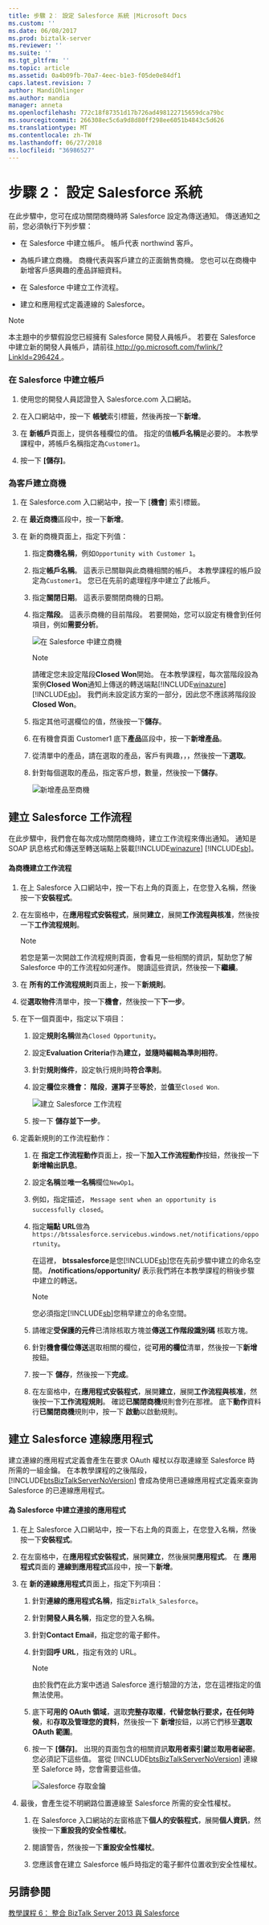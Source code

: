 ```yaml
---
title: 步驟 2︰ 設定 Salesforce 系統 |Microsoft Docs
ms.custom: ''
ms.date: 06/08/2017
ms.prod: biztalk-server
ms.reviewer: ''
ms.suite: ''
ms.tgt_pltfrm: ''
ms.topic: article
ms.assetid: 0a4b09fb-70a7-4eec-b1e3-f05de0e84df1
caps.latest.revision: 7
author: MandiOhlinger
ms.author: mandia
manager: anneta
ms.openlocfilehash: 772c18f87351d17b726ad498122715659dca79bc
ms.sourcegitcommit: 266308ec5c6a9d8d80ff298ee6051b4843c5d626
ms.translationtype: MT
ms.contentlocale: zh-TW
ms.lasthandoff: 06/27/2018
ms.locfileid: "36986527"
---
```

# <a name="step-2-set-up-the-salesforce-system"></a>步驟 2︰ 設定 Salesforce 系統
在此步驟中，您可在成功關閉商機時將 Salesforce 設定為傳送通知。 傳送通知之前，您必須執行下列步驟：  
  
-   在 Salesforce 中建立帳戶。 帳戶代表 northwind 客戶。  
  
-   為帳戶建立商機。 商機代表與客戶建立的正面銷售商機。 您也可以在商機中新增客戶感興趣的產品詳細資料。  
  
-   在 Salesforce 中建立工作流程。  
  
-   建立和應用程式定義連線的 Salesforce。  
  
> [!NOTE]
>  本主題中的步驟假設您已經擁有 Salesforce 開發人員帳戶。 若要在 Salesforce 中建立新的開發人員帳戶，請前往[ http://go.microsoft.com/fwlink/?LinkId=296424 ](http://go.microsoft.com/fwlink/?LinkId=296424)。  
  
### <a name="to-create-an-account-in-salesforce"></a>在 Salesforce 中建立帳戶  
  
1.  使用您的開發人員認證登入 Salesforce.com 入口網站。  
  
2.  在入口網站中，按一下 **帳號**索引標籤，然後再按一下**新增**。  
  
3.  在 **新帳戶**頁面上，提供各種欄位的值。 指定的值**帳戶名稱**是必要的。 本教學課程中，將帳戶名稱指定為`Customer1`。  
  
4.  按一下 **[儲存]**。  
  
### <a name="to-create-an-opportunity-for-the-customer"></a>為客戶建立商機  
  
1. 在 Salesforce.com 入口網站中，按一下 [**機會**] 索引標籤。  
  
2. 在 **最近商機**區段中，按一下**新增**。  
  
3. 在 新的商機頁面上，指定下列值：  
  
   1. 指定**商機名稱**，例如`Opportunity with Customer 1`。  
  
   2. 指定**帳戶名稱**。 這表示已關聯與此商機相關的帳戶。 本教學課程的帳戶設定為`Customer1`。 您已在先前的處理程序中建立了此帳戶。  
  
   3. 指定**關閉日期**。 這表示要關閉商機的日期。  
  
   4. 指定**階段**。 這表示商機的目前階段。 若要開始，您可以設定有機會到任何項目，例如**需要分析**。  
  
       ![在 Salesforce 中建立商機](../core/media/bts-sf-create-opp.jpg "BTS_SF_Create_Opp")  
  
      > [!NOTE]
      >  請確定您未設定階段**Closed Won**開始。 在本教學課程，每次當階段設為案例**Closed Won**通知上傳送的轉送端點[!INCLUDE[winazure](../includes/winazure-md.md)] [!INCLUDE[sb](../includes/sb-md.md)]。 我們尚未設定該方案的一部分，因此您不應該將階段設**Closed Won**。  
  
   5. 指定其他可選欄位的值，然後按一下**儲存**。  
  
   6. 在有機會頁面 Customer1 底下**產品**區段中，按一下**新增產品**。  
  
   7. 從清單中的產品，請在選取的產品，客戶有興趣，，，然後按一下**選取**。  
  
   8. 針對每個選取的產品，指定客戶想，數量，然後按一下**儲存**。  
  
       ![新增產品至商機](../core/media/bts-sf-add-product.gif "BTS_SF_Add_Product")  
  
## <a name="create-a-salesforce-workflow"></a>建立 Salesforce 工作流程  
 在此步驟中，我們會在每次成功關閉商機時，建立工作流程來傳出通知。 通知是 SOAP 訊息格式和傳送至轉送端點上裝載[!INCLUDE[winazure](../includes/winazure-md.md)] [!INCLUDE[sb](../includes/sb-md.md)]。  
  
#### <a name="to-create-a-workflow-for-opportunities"></a>為商機建立工作流程  
  
1. 在上 Salesforce 入口網站中，按一下右上角的頁面上，在您登入名稱，然後按一下**安裝程式**。  
  
2. 在左窗格中，在**應用程式安裝程式**，展開**建立**，展開**工作流程與核准**，然後按一下**工作流程規則**。  
  
   > [!NOTE]
   >  若您是第一次開啟工作流程規則頁面，會看見一些相關的資訊，幫助您了解 Salesforce 中的工作流程如何運作。 閱讀這些資訊，然後按一下**繼續**。  
  
3. 在 **所有的工作流程規則**頁面上，按一下**新規則**。  
  
4. 從**選取物件**清單中，按一下**機會**，然後按一下**下一步**。  
  
5. 在下一個頁面中，指定以下項目：  
  
   1.  設定**規則名稱**做為`Closed Opportunity`。  
  
   2.  設定**Evaluation Criteria**作為**建立，並隨時編輯為準則相符**。  
  
   3.  針對**規則條件**，設定執行規則時**符合準則**。  
  
   4.  設定**欄位**來**機會： 階段**，**運算子**至**等於**，並**值**至`Closed Won`.  
  
        ![建立 Salesforce 工作流程](../core/media/bts-sf-create-workflow.jpg "BTS_SF_Create_Workflow")  
  
   5.  按一下 **儲存並下一步**。  
  
6. 定義新規則的工作流程動作：  
  
   1. 在 **指定工作流程動作**頁面上，按一下**加入工作流程動作**按鈕，然後按一下**新增輸出訊息**。  
  
   2. 設定**名稱**並**唯一名稱**欄位`NewOp1`。  
  
   3. 例如，指定描述， `Message sent when an opportunity is successfully closed`。  
  
   4. 指定**端點 URL**做為`https://btssalesforce.servicebus.windows.net/notifications/opportunity`。  
  
       在這裡， **btssalesforce**是您[!INCLUDE[sb](../includes/sb-md.md)]您在先前步驟中建立的命名空間。 **/notifications/opportunity/** 表示我們將在本教學課程的稍後步驟中建立的轉送。  
  
      > [!NOTE]
      >  您必須指定[!INCLUDE[sb](../includes/sb-md.md)]您稍早建立的命名空間。  
  
   5. 請確定**受保護的元件**已清除核取方塊並**傳送工作階段識別碼** 核取方塊。  
  
   6. 針對**機會欄位傳送**選取相關的欄位，從**可用的欄位**清單，然後按一下**新增** 按鈕。  
  
   7. 按一下 **儲存**，然後按一下**完成**。  
  
   8. 在左窗格中，在**應用程式安裝程式**，展開**建立**，展開**工作流程與核准**，然後按一下**工作流程規則**。 確認**已關閉商機**規則會列在那裡。 底下**動作**資料行**已關閉商機**規則中，按一下 **啟動**以啟動規則。  
  
## <a name="create-a-salesforce-connected-application"></a>建立 Salesforce 連線應用程式  
 建立連線的應用程式定義會產生在要求 OAuth 權杖以存取連線至 Salesforce 時所需的一組金鑰。 在本教學課程的之後階段，[!INCLUDE[btsBizTalkServerNoVersion](../includes/btsbiztalkservernoversion-md.md)] 會成為使用已連線應用程式定義來查詢 Salesforce 的已連線應用程式。  
  
#### <a name="to-create-a-connected-application-for-salesforce"></a>為 Salesforce 中建立連接的應用程式  
  
1. 在上 Salesforce 入口網站中，按一下右上角的頁面上，在您登入名稱，然後按一下**安裝程式**。  
  
2. 在左窗格中，在**應用程式安裝程式**，展開**建立**，然後展開**應用程式**。 在 **應用程式**頁面的 **連線到應用程式**區段中，按一下**新增**。  
  
3. 在 **新的連線應用程式**頁面上，指定下列項目：  
  
   1. 針對**連線的應用程式名稱**，指定`BizTalk_Salesforce`。  
  
   2. 針對**開發人員名稱**，指定您的登入名稱。  
  
   3. 針對**Contact Email**，指定您的電子郵件。  
  
   4. 針對**回呼 URL**，指定有效的 URL。  
  
      > [!NOTE]
      >  由於我們在此方案中透過 Salesforce 進行驗證的方法，您在這裡指定的值無法使用。  
  
   5. 底下**可用的 OAuth 領域**，選取**完整存取權**，**代替您執行要求，在任何時候**，和**存取及管理您的資料**，然後按一下 **新增**按鈕，以將它們移至**選取 OAuth 範圍**。  
  
   6. 按一下 **[儲存]**。 出現的頁面包含的相關資訊**取用者索引鍵**並**取用者祕密**。 您必須記下這些值。 當從 [!INCLUDE[btsBizTalkServerNoVersion](../includes/btsbiztalkservernoversion-md.md)] 連線至 Saleforce 時，您會需要這些值。  
  
       ![Salesforce 存取金鑰](../core/media/bts-sf-consumer-keys.jpg "BTS_SF_Consumer_Keys")  
  
4. 最後，會產生從不明網路位置連線至 Salesforce 所需的安全性權杖。  
  
   1.  在 Salesforce 入口網站的左窗格底下**個人的安裝程式**，展開**個人資訊**，然後按一下**重設我的安全性權杖**。  
  
   2.  閱讀警告，然後按一下**重設安全性權杖**。  
  
   3.  您應該會在建立 Salesforce 帳戶時指定的電子郵件位置收到安全性權杖。  
  
## <a name="see-also"></a>另請參閱  
 [教學課程 6： 整合 BizTalk Server 2013 與 Salesforce](Tutorial:%20Integrating%20BizTalk%20Server%202013%20with%20Salesforce.md)